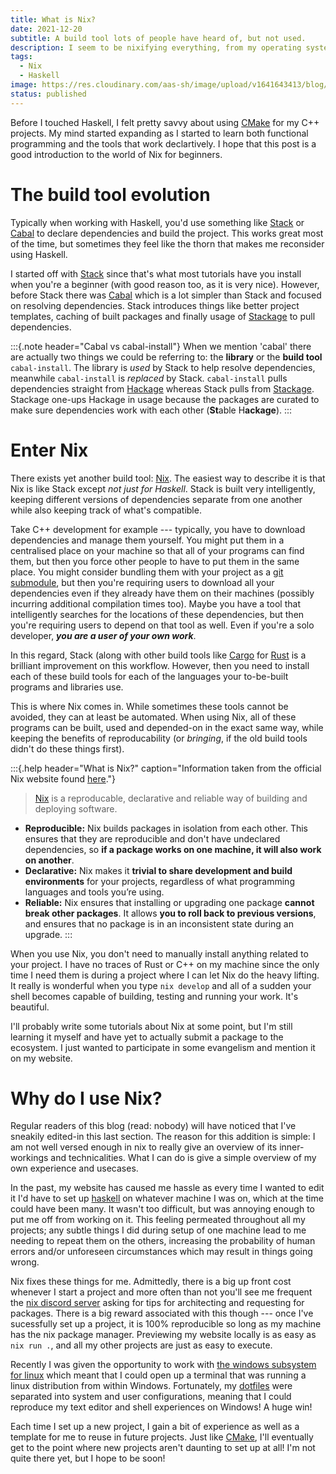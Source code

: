 ```yaml
---
title: What is Nix?
date: 2021-12-20
subtitle: A build tool lots of people have heard of, but not used.
description: I seem to be nixifying everything, from my operating system to my website. I wanted to go into a bit of detail about what it's like working with Nix.
tags:
  - Nix
  - Haskell
image: https://res.cloudinary.com/aas-sh/image/upload/v1641643413/blog/2021/12/tekatm.png
status: published
---
```


Before I touched Haskell, I felt pretty savvy about using [CMake](https://cmake.org/) for my C++ projects. My mind started expanding as I started to learn both functional programming and the tools that work declartively. I hope that this post is a good introduction to the world of Nix for beginners.

# The build tool evolution

Typically when working with Haskell, you'd use something like [Stack](https://docs.haskellstack.org/en/stable/README/) or [Cabal](https://www.haskell.org/cabal/) to declare dependencies and build the project. This works great most of the time, but sometimes they feel like the thorn that makes me reconsider using Haskell.

I started off with [Stack](https://docs.haskellstack.org/en/stable/README/) since that's what most tutorials have you install when you're a beginner (with good reason too, as it is very nice). However, before Stack there was [Cabal](https://www.haskell.org/cabal/) which is a lot simpler than Stack and focused on resolving dependencies. Stack introduces things like better project templates, caching of built packages and finally usage of [Stackage](https://www.stackage.org/) to pull dependencies.

:::{.note header="Cabal vs cabal-install"}
When we mention 'cabal' there are actually two things we could be referring to: the **library** or the **build tool** `cabal-install`. The library is *used* by Stack to help resolve dependencies, meanwhile `cabal-install` is *replaced* by Stack. `cabal-install` pulls dependencies straight from [Hackage](https://hackage.haskell.org/) whereas Stack pulls from [Stackage](https://ww.stackage.org). Stackage one-ups Hackage in usage because the packages are curated to make sure dependencies work with each other (**St**able H**ackage**).
:::

# Enter Nix

There exists yet another build tool: [Nix](https://nixos.org/). The easiest way to describe it is that Nix is like Stack except *not just for Haskell*. Stack is built very intelligently, keeping different versions of dependencies separate from one another while also keeping track of what's compatible.

Take C++ development for example --- typically, you have to download dependencies and manage them yourself. You might put them in a centralised place on your machine so that all of your programs can find them, but then you force other people to have to put them in the same place. You might consider bundling them with your project as a [git submodule](https://git-scm.com/book/en/v2/Git-Tools-Submodules), but then you're requiring users to download all your dependencies even if they already have them on their machines (possibly incurring additional compilation times too). Maybe you have a tool that intelligently searches for the locations of these dependencies, but then you're requiring users to depend on that tool as well. Even if you're a solo developer, ***you are a user of your own work***.

In this regard, Stack (along with other build tools like [Cargo](https://doc.rust-lang.org/cargo/) for [Rust](https://www.rust-lang.org/) is a brilliant improvement on this workflow. However, then you need to install each of these build tools for each of the languages your to-be-built programs and libraries use.

This is where Nix comes in. While sometimes these tools cannot be avoided, they can at least be automated. When using Nix, all of these programs can be built, used and depended-on in the exact same way, while keeping the benefits of reproducability (or *bringing*, if the old build tools didn't do these things first).

:::{.help header="What is Nix?" caption="Information taken from the official Nix website found [here](https://nixos.org/)."}
> [Nix](https://nixos.org/) is a reproducable, declarative and reliable way of building and deploying software.

* **Reproducible:** Nix builds packages in isolation from each other. This ensures that they are reproducible and don't have undeclared dependencies, so **if a package works on one machine, it will also work on another**.
* **Declarative:** Nix makes it **trivial to share development and build environments** for your projects, regardless of what programming languages and tools you’re using.
* **Reliable:** Nix ensures that installing or upgrading one package **cannot break other packages**. It allows **you to roll back to previous versions**, and ensures that no package is in an inconsistent state during an upgrade.
:::

When you use Nix, you don't need to manually install anything related to your project. I have no traces of Rust or C++ on my machine since the only time I need them is during a project where I can let Nix do the heavy lifting. It really is wonderful when you type `nix develop` and all of a sudden your shell becomes capable of building, testing and running your work. It's beautiful.

I'll probably write some tutorials about Nix at some point, but I'm still learning it myself and have yet to actually submit a package to the ecosystem. I just wanted to participate in some evangelism and mention it on my website.

# Why do I use Nix?

Regular readers of this blog (read: nobody) will have noticed that I've sneakily edited-in this last section. The reason for this addition is simple: I am not well versed enough in nix to really give an overview of its inner-workings and technicalities. What I can do is give a simple overview of my own experience and usecases.

In the past, my website has caused me hassle as every time I wanted to edit it I'd have to set up [haskell](https://www.haskell.org/) on whatever machine I was on, which at the time could have been many. It wasn't too difficult, but was annoying enough to put me off from working on it. This feeling permeated throughout all my projects; any subtle things I did during setup of one machine lead to me needing to repeat them on the others, increasing the probability of human errors and/or unforeseen circumstances which may result in things going wrong.

Nix fixes these things for me. Admittedly, there is a big up front cost whenever I start a project and more often than not you'll see me frequent the [nix discord server](https://nixos.org/community/) asking for tips for architecting and requesting for packages. There is a big reward associated with this though --- once I've sucessfully set up a project, it is 100% reproducible so long as my machine has the nix package manager. Previewing my website locally is as easy as `nix run .`, and all my other projects are just as easy to execute.

Recently I was given the opportunity to work with [the windows subsystem for linux](https://en.wikipedia.org/wiki/Windows_Subsystem_for_Linux) which meant that I could open up a terminal that was running a linux distribution from within Windows. Fortunately, my [dotfiles](https://github.com/ashe/dotfiles) were separated into system and user configurations, meaning that I could reproduce my text editor and shell experiences on Windows! A huge win!

Each time I set up a new project, I gain a bit of experience as well as a template for me to reuse in future projects. Just like [CMake](https://cmake.org/), I'll eventually get to the point where new projects aren't daunting to set up at all! I'm not quite there yet, but I hope to be soon!
